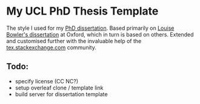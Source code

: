 # My UCL PhD Thesis Template
The style I used for my [PhD dissertation](https://discovery.ucl.ac.uk/id/eprint/10072657/). Based primarily on [Louise Bowler's dissertation](https://ora.ox.ac.uk/objects/uuid:a138d837-be95-487e-87e5-e1cf4769e9a4) at Oxford, which in turn is based on others. Extended and customised further with the invaluable help of the [tex.stackexchange.com](https://tex.stackexchange.com) community. 

## Todo:
 * specify license (CC NC?)
 * setup overleaf clone / template link
 * build server for dissertation template
 